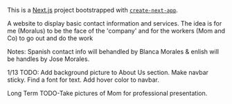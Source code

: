 This is a [Next.js](https://nextjs.org) project bootstrapped with [`create-next-app`](https://nextjs.org/docs/app/api-reference/cli/create-next-app).

A website to display basic contact information and services. 
The idea is for me (Moralus) to be the face of the 'company' and for the workers (Mom and Co) to 
go out and do the work 

Notes: Spanish contact info will behandled by Blanca Morales & enlish will be handles by Jose Morales.

1/13 TODO: Add background picture to About Us section. Make navbar sticky. Find a font for text. Add hover color to navbar. 

Long Term TODO-Take pictures of Mom for professional presentation. 
